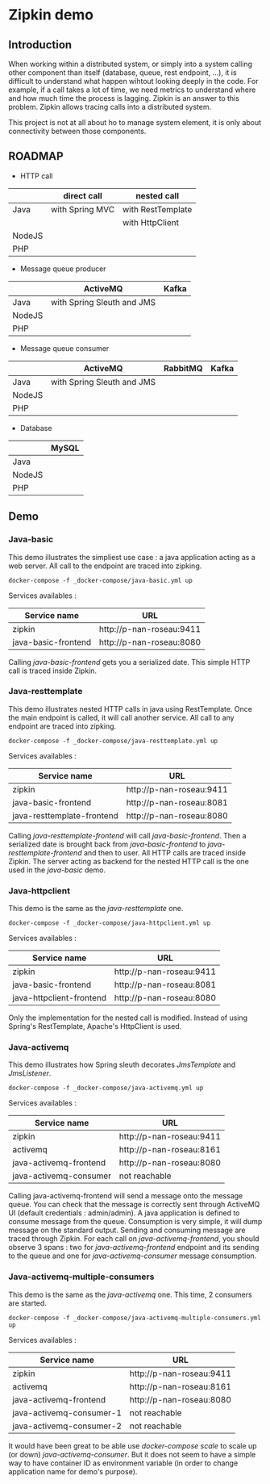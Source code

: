 # Zipkin demo

## Introduction

When working within a distributed system, or simply into a system calling other component than itself (database, queue, rest endpoint, ...), it is difficult to understand what happen wihtout looking deeply in the code.
For example, if a call takes a lot of time, we need metrics to understand where and how much time the process is lagging.
Zipkin is an answer to this problem.
Zipkin allows tracing calls into a distributed system.

This project is not at all about ho to manage system element, it is only about connectivity between those components.

## ROADMAP

- HTTP call

|        | direct call     | nested call       |
| ------ | --------------- | ----------------- |
| Java   | with Spring MVC | with RestTemplate |
|        |                 | with HttpClient   |
| NodeJS |                 |                   |
| PHP    |                 |                   |

- Message queue producer

|        | ActiveMQ                   | Kafka |
| ------ | -------------------------- | ----- |
| Java   | with Spring Sleuth and JMS |       |
| NodeJS |                            |       |
| PHP    |                            |       |

- Message queue consumer

|        | ActiveMQ                   | RabbitMQ | Kafka |
| ------ | -------------------------- | -------- | ----- |
| Java   | with Spring Sleuth and JMS |          |       |
| NodeJS |                            |          |       |
| PHP    |                            |          |       |

- Database

|        | MySQL |
| ------ | ----- |
| Java   |       |
| NodeJS |       |
| PHP    |       |

## Demo

### Java-basic

This demo illustrates the simpliest use case : a java application acting as a web server.
All call to the endpoint are traced into zipking.

```shell
docker-compose -f _docker-compose/java-basic.yml up
```

Services availables :

| Service name        | URL                      |
| ------------------- | ------------------------ |
| zipkin              | http://p-nan-roseau:9411 |
| java-basic-frontend | http://p-nan-roseau:8080 |

Calling _java-basic-frontend_ gets you a serialized date.
This simple HTTP call is traced inside Zipkin.

### Java-resttemplate

This demo illustrates nested HTTP calls in java using RestTemplate.
Once the main endpoint is called, it will call another service.
All call to any endpoint are traced into zipking.

```shell
docker-compose -f _docker-compose/java-resttemplate.yml up
```

Services availables :

| Service name               | URL                      |
| -------------------------- | ------------------------ |
| zipkin                     | http://p-nan-roseau:9411 |
| java-basic-frontend        | http://p-nan-roseau:8081 |
| java-resttemplate-frontend | http://p-nan-roseau:8080 |

Calling _java-resttemplate-frontend_ will call _java-basic-frontend_.
Then a serialized date is brought back from _java-basic-frontend_ to _java-resttemplate-frontend_ and then to user.
All HTTP calls are traced inside Zipkin.
The server acting as backend for the nested HTTP call is the one used in the _java-basic_ demo.

### Java-httpclient

This demo is the same as the _java-resttemplate_ one.

```shell
docker-compose -f _docker-compose/java-httpclient.yml up
```

Services availables :

| Service name             | URL                      |
| ------------------------ | ------------------------ |
| zipkin                   | http://p-nan-roseau:9411 |
| java-basic-frontend      | http://p-nan-roseau:8081 |
| java-httpclient-frontend | http://p-nan-roseau:8080 |

Only the implementation for the nested call is modified.
Instead of using Spring's RestTemplate, Apache's HttpClient is used.

### Java-activemq

This demo illustrates how Spring sleuth decorates _JmsTemplate_ and _JmsListener_.

```shell
docker-compose -f _docker-compose/java-activemq.yml up
```

Services availables :

| Service name           | URL                      |
| ---------------------- | ------------------------ |
| zipkin                 | http://p-nan-roseau:9411 |
| activemq               | http://p-nan-roseau:8161 |
| java-activemq-frontend | http://p-nan-roseau:8080 |
| java-activemq-consumer | not reachable            |

Calling java-activemq-frontend will send a message onto the message queue.
You can check that the message is correctly sent through ActiveMQ UI (default credentials : admin/admin).
A java application is defined to consume message from the queue.
Consumption is very simple, it will dump message on the standard output.
Sending and consuming message are traced through Zipkin.
For each call on _java-activemq-frontend_, you should observe 3 spans : two for _java-activemq-frontend_ endpoint and its sending to the queue and one for _java-activemq-consumer_ message consumption.

### Java-activemq-multiple-consumers

This demo is the same as the _java-activemq_ one.
This time, 2 consumers are started.

```shell
docker-compose -f _docker-compose/java-activemq-multiple-consumers.yml up
```

Services availables :

| Service name             | URL                      |
| ------------------------ | ------------------------ |
| zipkin                   | http://p-nan-roseau:9411 |
| activemq                 | http://p-nan-roseau:8161 |
| java-activemq-frontend   | http://p-nan-roseau:8080 |
| java-activemq-consumer-1 | not reachable            |
| java-activemq-consumer-2 | not reachable            |

It would have been great to be able use _docker-compose scale_ to scale up (or down) _java-activemq-consumer_.
But it does not seem to have a simple way to have container ID as environment variable (in order to change application name for demo's purpose).
